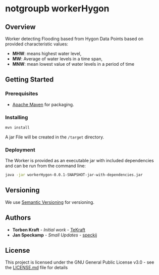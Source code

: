 # notgroupb workerHygon

## Overview
Worker detecting Flooding based from Hygon Data Points based on provided characteristic values:

 - **MHW**: means highest  water level,
 - **MW**: Average of water levels in a time span,
 - **MNW**: mean lowest value of water levels in a period of time

## Getting Started
### Prerequisites
 - [Apache Maven](https://maven.apache.org/) for packaging.
### Installing

```bash
mvn install
```
 A jar File will be created in the `/target` directory.

### Deployment
The Worker is provided as an executable jar with included dependencies and can be run from the command line:
```bash
java -jar workerHygon-0.0.1-SNAPSHOT-jar-with-dependencies.jar
```

## Versioning

We use [Semantic Versioning](http://semver.org/) for versioning.

## Authors

* **Torben Kraft** - *Initial work* - [TeKraft](https://github.com/TeKraft)
* **Jan Speckamp** - *Small Updates* - [speckij](https://github.com/speckij)

## License

This project is licensed under the GNU General Public License v3.0 - see the [LICENSE.md](LICENSE.md) file for details
